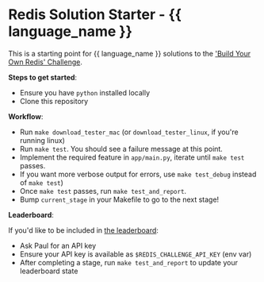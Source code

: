 # Redis Solution Starter - {{ language_name }}

This is a starting point for {{ language_name }} solutions to the ['Build Your
Own Redis' Challenge](https://rohitpaulk.com/articles/redis-challenge).

**Steps to get started**:

- Ensure you have `python` installed locally
- Clone this repository

**Workflow**:

- Run `make download_tester_mac` (or `download_tester_linux`, if you're running
  linux)
- Run `make test`. You should see a failure message at this point.
- Implement the required feature in `app/main.py`, iterate until `make test`
  passes.
- If you want more verbose output for errors, use `make test_debug` instead of
  `make test`)
- Once `make test` passes, run `make test_and_report`.
- Bump `current_stage` in your Makefile to go to the next stage!

**Leaderboard**:

If you'd like to be included in [the
leaderboard](https://jayantbh.github.io/redis-challenge-leaderboard-ui/):

- Ask Paul for an API key
- Ensure your API key is available as `$REDIS_CHALLENGE_API_KEY` (env var)
- After completing a stage, run `make test_and_report` to update your
  leaderboard state
